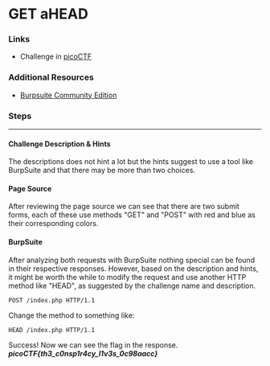 # GET aHEAD

### Links

- Challenge in [picoCTF](play.picoctf.org/practice/challenge/132)

### Additional Resources
- [Burpsuite Community Edition](https://portswigger.net/burp/communitydownload)

### Steps
---
#### Challenge Description & Hints

The descriptions does not hint a lot but the hints suggest to use a tool like BurpSuite and that there may be more than two choices.

#### Page Source

After reviewing the page source we can see that there are two submit forms, each of these use methods "GET" and "POST" with red and blue as their corresponding colors.

#### BurpSuite

After analyzing both requests with BurpSuite nothing special can be found in their respective responses. However, based on the description and hints, it might be worth the while to modify the request and use another HTTP method like "HEAD", as suggested by the challenge name and description.

```
POST /index.php HTTP/1.1
```
Change the method to something like:
```
HEAD /index.php HTTP/1.1
```
Success! Now we can see the flag in the response.
***picoCTF{th3_c0nsp1r4cy_l1v3s_0c98aacc}***